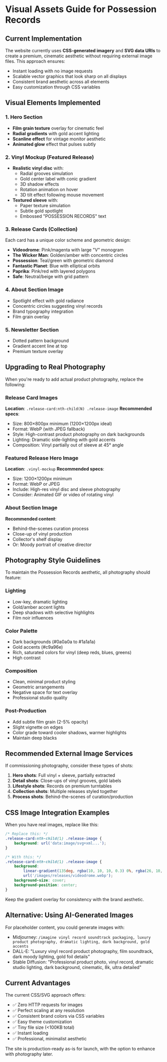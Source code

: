# Visual Assets Guide for Possession Records

## Current Implementation

The website currently uses **CSS-generated imagery** and **SVG data URIs** to create a premium, cinematic aesthetic without requiring external image files. This approach ensures:

- Instant loading with no image requests
- Scalable vector graphics that look sharp on all displays
- Consistent brand aesthetic across all elements
- Easy customization through CSS variables

## Visual Elements Implemented

### 1. Hero Section
- **Film grain texture** overlay for cinematic feel
- **Radial gradients** with gold accent lighting
- **Scanline effect** for vintage monitor aesthetic
- **Animated glow** effect that pulses subtly

### 2. Vinyl Mockup (Featured Release)
- **Realistic vinyl disc** with:
  - Radial grooves simulation
  - Gold center label with conic gradient
  - 3D shadow effects
  - Rotation animation on hover
  - 3D tilt effect following mouse movement
- **Textured sleeve** with:
  - Paper texture simulation
  - Subtle gold spotlight
  - Embossed "POSSESSION RECORDS" text

### 3. Release Cards (Collection)
Each card has a unique color scheme and geometric design:
- **Videodrome**: Pink/magenta with large "V" monogram
- **The Wicker Man**: Golden/amber with concentric circles
- **Possession**: Teal/green with geometric diamond
- **Fantastic Planet**: Blue with elliptical orbits
- **Paprika**: Pink/red with layered polygons
- **Safe**: Neutral/beige with grid pattern

### 4. About Section Image
- Spotlight effect with gold radiance
- Concentric circles suggesting vinyl records
- Brand typography integration
- Film grain overlay

### 5. Newsletter Section
- Dotted pattern background
- Gradient accent line at top
- Premium texture overlay

## Upgrading to Real Photography

When you're ready to add actual product photography, replace the following:

### Release Card Images
**Location**: `.release-card:nth-child(N) .release-image`
**Recommended specs**:
- Size: 800×800px minimum (1200×1200px ideal)
- Format: WebP (with JPEG fallback)
- Style: High-contrast product photography on dark backgrounds
- Lighting: Dramatic side-lighting with gold accents
- Composition: Vinyl partially out of sleeve at 45° angle

### Featured Release Hero Image
**Location**: `.vinyl-mockup`
**Recommended specs**:
- Size: 1200×1200px minimum
- Format: WebP or JPEG
- Include: High-res vinyl disc and sleeve photography
- Consider: Animated GIF or video of rotating vinyl

### About Section Image
**Recommended content**:
- Behind-the-scenes curation process
- Close-up of vinyl production
- Collector's shelf display
- Or: Moody portrait of creative director

## Photography Style Guidelines

To maintain the Possession Records aesthetic, all photography should feature:

### Lighting
- Low-key, dramatic lighting
- Gold/amber accent lights
- Deep shadows with selective highlights
- Film noir influences

### Color Palette
- Dark backgrounds (#0a0a0a to #1a1a1a)
- Gold accents (#c9a96e)
- Rich, saturated colors for vinyl (deep reds, blues, greens)
- High contrast

### Composition
- Clean, minimal product styling
- Geometric arrangements
- Negative space for text overlay
- Professional studio quality

### Post-Production
- Add subtle film grain (2-5% opacity)
- Slight vignette on edges
- Color grade toward cooler shadows, warmer highlights
- Maintain deep blacks

## Recommended External Image Services

If commissioning photography, consider these types of shots:

1. **Hero shots**: Full vinyl + sleeve, partially extracted
2. **Detail shots**: Close-ups of vinyl grooves, gold labels
3. **Lifestyle shots**: Records on premium turntables
4. **Collection shots**: Multiple releases styled together
5. **Process shots**: Behind-the-scenes of curation/production

## CSS Image Integration Examples

When you have real images, replace like this:

```css
/* Replace this: */
.release-card:nth-child(1) .release-image {
    background: url('data:image/svg+xml...');
}

/* With this: */
.release-card:nth-child(1) .release-image {
    background: 
        linear-gradient(135deg, rgba(10, 10, 10, 0.3) 0%, rgba(26, 10, 20, 0.4) 100%),
        url('/images/releases/videodrome.webp');
    background-size: cover;
    background-position: center;
}
```

Keep the gradient overlay for consistency with the brand aesthetic.

## Alternative: Using AI-Generated Images

For placeholder content, you could generate images with:
- Midjourney: `/imagine vinyl record soundtrack packaging, luxury product photography, dramatic lighting, dark background, gold accents`
- DALL-E: "Luxury vinyl record product photography, film soundtrack, dark moody lighting, gold foil details"
- Stable Diffusion: "Professional product photo, vinyl record, dramatic studio lighting, dark background, cinematic, 8k, ultra detailed"

## Current Advantages

The current CSS/SVG approach offers:
- ✅ Zero HTTP requests for images
- ✅ Perfect scaling at any resolution
- ✅ Consistent brand colors via CSS variables
- ✅ Easy theme customization
- ✅ Tiny file size (<100KB total)
- ✅ Instant loading
- ✅ Professional, minimalist aesthetic

The site is production-ready as-is for launch, with the option to enhance with photography later.

